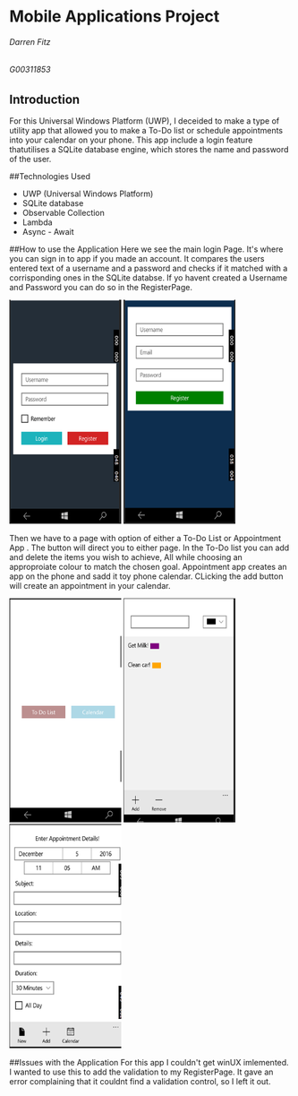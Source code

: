 # Mobile Applications Project
###### Darren Fitz
###### G00311853

## Introduction
For this Universal Windows Platform (UWP), I deceided to make a type of utility app that allowed you to make a To-Do list or schedule appointments into your calendar on your phone. This app include a login feature thatutilises a SQLite database engine, which stores the name and password of the user.

##Technologies Used
+ UWP (Universal Windows Platform)
+ SQLite database
+ Observable Collection
+ Lambda
+ Async - Await

##How to use the Application
Here we see the main login Page. It's where you can sign in to app if you made an account. It compares the users entered text of a username and a password and checks if it matched with a corrisponding ones in the SQLite databse. If yo havent created a Username and Password you can do so in the RegisterPage. 

<img src="Screenshots/1.PNG" alt="home" width="200" height="400"/>
<img src="Screenshots/2.PNG" alt="home" width="200" height="400"/>

Then we have to a page with option of either a To-Do List or Appointment App . The button will direct you to either page. In the To-Do list you can add and delete the items you wish to achieve, All while choosing an approproiate colour to match the chosen goal. Appointment app creates an app on the phone and sadd it toy phone calendar. CLicking the add button will create an appointment in your calendar.

<img src="Screenshots/5.PNG" alt="home" width="200" height="400"/>
<img src="Screenshots/3.PNG" alt="home" width="200" height="400"/>
<img src="Screenshots/4.PNG" alt="home" width="200" height="400"/>

##Issues with the Application
For this app I couldn't get winUX imlemented. I wanted to use this to add the validation to my RegisterPage. It gave an error complaining that it couldnt find a validation control, so I left it out. 
